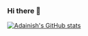 ### Hi there 👋

<!--
**Adainish/Adainish** is a ✨ _special_ ✨ repository because its `README.md` (this file) appears on your GitHub profile.

Here are some ideas to get you started:

- 🔭 I’m currently working on Minecraft Mods
- 🌱 I’m currently learning Python
- 💬 Ask me about Baking
- 📫 How to reach me: Discord: Adenydd
- 😄 Pronouns: She/Her They/Them
- ⚡ Fun fact: Nessie
-->

[![Adainish's GitHub stats](https://github-readme-stats.vercel.app/api?username=adainish)](https://github.com/adainish/github-github-stats)
